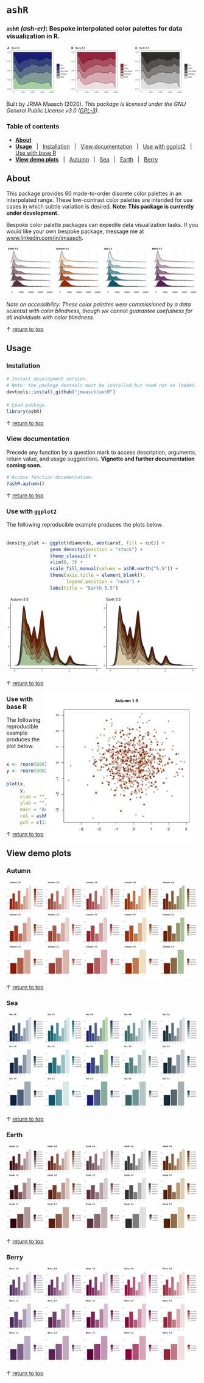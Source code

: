 # `ashR`

### `ashR` *(ash-er)*: Bespoke interpolated color palettes for data visualization in R.

![density_grid](https://github.com/jmaasch/ashR/blob/master/figures/density_grid.jpg)

Built by JRMA Maasch (2020). *This package is licensed under the GNU General Public License v3.0 (<a href="https://choosealicense.com/licenses/gpl-3.0/" target="_blank">GPL-3</a>).*

### Table of contents

* **[About](#About)**
* **[Usage](#Usage)** &nbsp; | &nbsp; [Installation](#Installation) &nbsp; | &nbsp; [View documentation](#View-documentation) &nbsp; | &nbsp; [Use with ggplot2](#Use-with-ggplot2) &nbsp; | &nbsp; [Use with base R](#Use-with-base-R)
* **[View demo plots](#View-demo-plots)** &nbsp; | &nbsp; [Autumn](#Autumn) &nbsp; | &nbsp; [Sea](#Sea) &nbsp; | &nbsp; [Earth](#Earth) &nbsp; | &nbsp; [Berry](#Berry)

## About

This package provides 60 made-to-order discrete color palettes in an interpolated range. These low-contrast color palettes are intended for use cases in which subtle variation is desired. **Note: This package is currently under development.**

Bespoke color palette packages can expedite data visualization tasks. If you would like your own bespoke package, message me at www.linkedin.com/in/jmaasch.

![ridge_grid](https://github.com/jmaasch/ashR/blob/master/figures/ridge_grid.jpg)

*Note on accessibility: These color palettes were commissioned by a data scientist with color blindness, though we cannot guarantee usefulness for all individuals with color blindness.*

&#8593; [return to top](#ashR)

## Usage

### Installation

```R
# Install development version.
# Note: the package devtools must be installed but need not be loaded.
devtools::install_github("jmaasch/ashR")

# Load package.
library(ashR)
```

&#8593; [return to top](#ashR)

### View documentation

Precede any function by a question mark to access description, arguments, return value, and usage suggestions. **Vignette and further documentation coming soon.**

```R
# Access function documentation.
?ashR.autumn()
```

&#8593; [return to top](#ashR)

### Use with `ggplot2`

The following reproducible example produces the plots below.

```r

density_plot <- ggplot(diamonds, aes(carat, fill = cut)) +
                geom_density(position = "stack") +
                theme_classic() +
                xlim(0, 3) +
                scale_fill_manual(values = ashR.earth("5.5")) +
                theme(axis.title = element_blank(),
                      legend.position = "none") +
                labs(title = "Earth 5.5")

```

![density_grid](https://github.com/jmaasch/ashR/blob/master/figures/density_grid2.jpg)

&#8593; [return to top](#ashR)

<img src="https://github.com/jmaasch/ashR/blob/master/figures/base_scatterplot.jpg" width="400" align="right"/>

### Use with base R

The following reproducible example produces the plot below.


```r

x <- rnorm(800)
y <- rnorm(800) 

plot(x, 
     y, 
     xlab = "",
     ylab = "",
     main = "Autumn 1.3", 
     col = ashR.autumn("1.3"), 
     pch = c(17, 18, 19))

```

&#8593; [return to top](#ashR)

## View demo plots

### Autumn
![autumn_grid](https://github.com/jmaasch/ashR/blob/master/figures/autumn_grid.jpg)

&#8593; [return to top](#ashR)

### Sea
![sea_grid](https://github.com/jmaasch/ashR/blob/master/figures/sea_grid.jpg)

&#8593; [return to top](#ashR)

### Earth
![earth_grid](https://github.com/jmaasch/ashR/blob/master/figures/earth_grid.jpg)

&#8593; [return to top](#ashR)

### Berry
![berry_grid](https://github.com/jmaasch/ashR/blob/master/figures/berry_grid.jpg)

&#8593; [return to top](#ashR)
